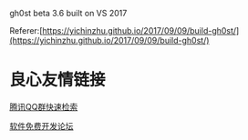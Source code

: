 gh0st beta 3.6 built on VS 2017

Referer:[https://yichinzhu.github.io/2017/09/09/build-gh0st/](https://yichinzhu.github.io/2017/09/09/build-gh0st/)


 # 良心友情链接

[腾讯QQ群快速检索](http://u.720life.cn/s/8cf73f7c)

[软件免费开发论坛](http://u.720life.cn/s/bbb01dc0)